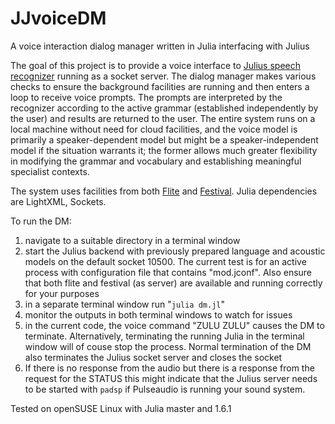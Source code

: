 # JJvoiceDM
A voice interaction dialog manager written in Julia interfacing with Julius

The goal of this project is to provide a voice interface to [Julius speech recognizer](https://github.com/julius-speech/julius) running as a socket server. The dialog manager makes various checks to ensure the background facilities are running and then enters a loop to receive voice prompts. The prompts are interpreted by the recognizer according to the active grammar (established independently by the user) and results are returned to the user. The entire system runs on a local machine without need for cloud facilities, and the voice model is primarily a speaker-dependent model but might be a speaker-independent model if the situation warrants it; the former allows much greater flexibility in modifying the grammar and vocabulary and establishing meaningful specialist contexts.

The system uses facilities from both [Flite](https://github.com/festvox/flite) and [Festival](https://github.com/festvox/festival). Julia dependencies are LightXML, Sockets.

To run the DM:
  1. navigate to a suitable directory in a terminal window
  2. start the Julius backend with previously prepared language and acoustic models on the default socket 10500. The current test is for an active process with configuration file that contains "mod.jconf". Also ensure that both flite and festival (as server) are available and running correctly for your purposes
  3. in a separate terminal window run "`julia dm.jl`"
  4. monitor the outputs in both terminal windows to watch for issues
  5. in the current code, the voice command "ZULU ZULU" causes the DM to terminate. Alternatively, terminating the running Julia in the terminal window will of couse stop the process. Normal termination of the DM also terminates the Julius socket server and closes the socket
  6. If there is no response from the audio but there is a response from the request for the STATUS this might indicate that the Julius server needs to be started with `padsp` if Pulseaudio is running your sound system.

Tested on openSUSE Linux with Julia master and 1.6.1
